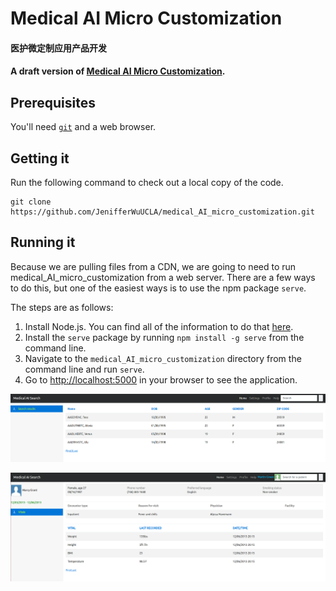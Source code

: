 # Medical AI Micro Customization
#### 医护微定制应用产品开发
#### A draft version of [Medical AI Micro Customization](https://github.com/JenifferWuUCLA/medical_AI_micro_customization).


## Prerequisites
You'll need [`git`](http://git-scm.com/) and a web browser.


## Getting it
Run the following command to check out a local copy of the code.

```shell
git clone https://github.com/JenifferWuUCLA/medical_AI_micro_customization.git
```


## Running it
Because we are pulling files from a CDN, we are going to need to run medical_AI_micro_customization from a web server. There are a few ways to do this, but one of the easiest ways is to use the npm package `serve`.

The steps are as follows:

1. Install Node.js. You can find all of the information to do that [here](http://nodejs.org/).
2. Install the `serve` package by running `npm install -g serve` from the command line.
3. Navigate to the `medical_AI_micro_customization` directory from the command line and run `serve`.
4. Go to [http://localhost:5000](http://localhost:5000) in your browser to see the application.

![Search Page](https://github.com/JenifferWuUCLA/medical_AI_micro_customization/blob/master/image/Medical%20AI%20Search.png)

![Profile Page](https://github.com/JenifferWuUCLA/medical_AI_micro_customization/blob/master/image/patient's%20profile%20detail.png)
